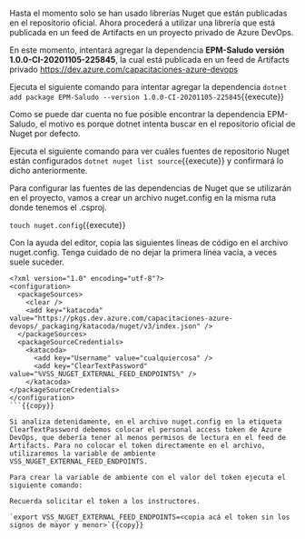 Hasta el momento solo se han usado librerías Nuget que están publicadas en el repositorio oficial. Ahora procederá a utilizar una librería que está publicada en un feed de Artifacts en un proyecto privado de Azure DevOps.

En este momento, intentará agregar la dependencia **EPM-Saludo versión 1.0.0-CI-20201105-225845**, la cual está publicada en un feed de Artifacts privado https://dev.azure.com/capacitaciones-azure-devops

Ejecuta el siguiente comando para intentar agregar la dependencia `dotnet add package EPM-Saludo --version 1.0.0-CI-20201105-225845`{{execute}}

Como se puede dar cuenta no fue posible encontrar la dependencia EPM-Saludo, el motivo es porque dotnet intenta buscar en el repositorio oficial de Nuget por defecto.

Ejecuta el siguiente comando para ver cuáles fuentes de repositorio Nuget están configurados `dotnet nuget list source`{{execute}} y confirmará lo dicho anteriormente.

Para configurar las fuentes de las dependencias de Nuget que se utilizarán en el proyecto, vamos a crear un archivo nuget.config en la misma ruta donde tenemos el .csproj.

`touch nuget.config`{{execute}}

Con la ayuda del editor, copia las siguientes líneas de código en el archivo nuget.config. Tenga cuidado de no dejar la primera línea vacía, a veces suele suceder.

```
<?xml version="1.0" encoding="utf-8"?>
<configuration>
  <packageSources>
    <clear />
    <add key="katacoda" value="https://pkgs.dev.azure.com/capacitaciones-azure-devops/_packaging/katacoda/nuget/v3/index.json" />
  </packageSources>
  <packageSourceCredentials>
    <katacoda>
      <add key="Username" value="cualquiercosa" />
      <add key="ClearTextPassword" value="%VSS_NUGET_EXTERNAL_FEED_ENDPOINTS%" />
    </katacoda>
</packageSourceCredentials>
</configuration>
```{{copy}}

Si analiza detenidamente, en el archivo nuget.config en la etiqueta ClearTextPassword debemos colocar el personal access token de Azure DevOps, que debería tener al menos permisos de lectura en el feed de Artifacts. Para no colocar el token directamente en el archivo, utilizaremos la variable de ambiente VSS_NUGET_EXTERNAL_FEED_ENDPOINTS.

Para crear la variable de ambiente con el valor del token ejecuta el siguiente comando:

Recuerda solicitar el token a los instructores.

`export VSS_NUGET_EXTERNAL_FEED_ENDPOINTS=<copia acá el token sin los signos de mayor y menor>`{{copy}}